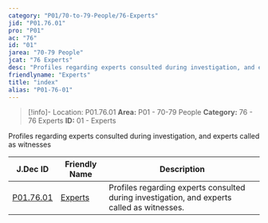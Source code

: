 ```yaml
---
category: "P01/70-to-79-People/76-Experts"
jid: "P01.76.01"
pro: "P01"
ac: "76"
id: "01"
jarea: "70-79 People"
jcat: "76 Experts"
desc: "Profiles regarding experts consulted during investigation, and experts called as witnesses."
friendlyname: "Experts"
title: "index"
alias: "P01-76-01"
---
```

>[!info]- Location: P01.76.01
>**Area:** P01 - 70-79 People
>**Category:** 76 - 76 Experts
>**ID:** 01 - Experts

Profiles regarding experts consulted during investigation, and experts called as witnesses

| J.Dec ID                                                                      | Friendly Name                                                               | Description                                                                                 |
| ----------------------------------------------------------------------------- | --------------------------------------------------------------------------- | ------------------------------------------------------------------------------------------- |
| [P01.76.01](index.md) | [Experts](index.md) | Profiles regarding experts consulted during investigation, and experts called as witnesses. |

